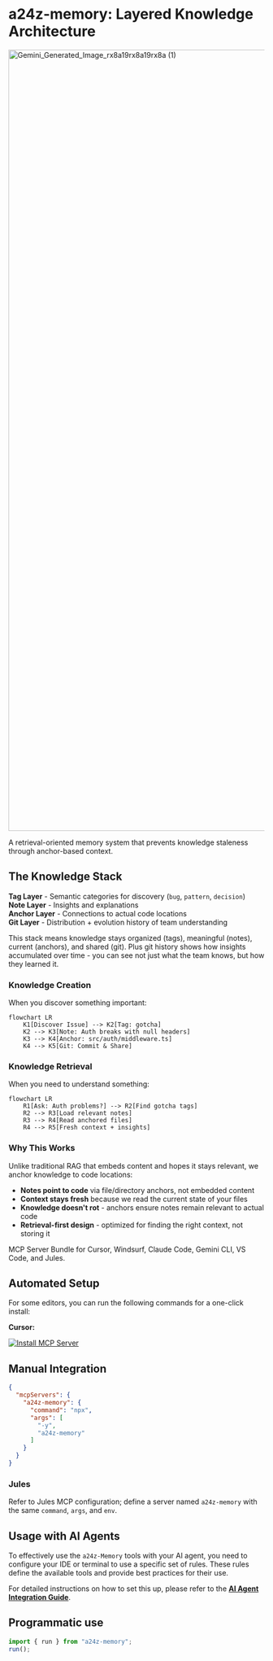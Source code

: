 # a24z-memory: Layered Knowledge Architecture

<img width="2816" height="1536" alt="Gemini_Generated_Image_rx8a19rx8a19rx8a (1)" src="https://github.com/user-attachments/assets/7c7da37d-edad-4049-8b59-16e2e0c0c953" />


A retrieval-oriented memory system that prevents knowledge staleness through anchor-based context.

## The Knowledge Stack

**Tag Layer** - Semantic categories for discovery (`bug`, `pattern`, `decision`)  
**Note Layer** - Insights and explanations  
**Anchor Layer** - Connections to actual code locations  
**Git Layer** - Distribution + evolution history of team understanding

This stack means knowledge stays organized (tags), meaningful (notes), current (anchors), and shared (git). Plus git history shows how insights accumulated over time - you can see not just what the team knows, but how they learned it.

### Knowledge Creation

When you discover something important:

```mermaid
flowchart LR
    K1[Discover Issue] --> K2[Tag: gotcha]
    K2 --> K3[Note: Auth breaks with null headers]
    K3 --> K4[Anchor: src/auth/middleware.ts]
    K4 --> K5[Git: Commit & Share]
```

### Knowledge Retrieval  

When you need to understand something:

```mermaid
flowchart LR
    R1[Ask: Auth problems?] --> R2[Find gotcha tags]
    R2 --> R3[Load relevant notes]
    R3 --> R4[Read anchored files]
    R4 --> R5[Fresh context + insights]
```

### Why This Works

Unlike traditional RAG that embeds content and hopes it stays relevant, we anchor knowledge to code locations:

- **Notes point to code** via file/directory anchors, not embedded content
- **Context stays fresh** because we read the current state of your files  
- **Knowledge doesn't rot** - anchors ensure notes remain relevant to actual code
- **Retrieval-first design** - optimized for finding the right context, not storing it

MCP Server Bundle for Cursor, Windsurf, Claude Code, Gemini CLI, VS Code, and Jules.

## Automated Setup

For some editors, you can run the following commands for a one-click install:

**Cursor:**

[![Install MCP Server](https://cursor.com/deeplink/mcp-install-dark.svg)](https://cursor.com/en/install-mcp?name=a24z-memory&config=eyJjb21tYW5kIjoibnB4IC15IGEyNHotbWVtb3J5In0%3D)


## Manual Integration

```json
{
  "mcpServers": {
    "a24z-memory": {
      "command": "npx",
      "args": [
        "-y",
        "a24z-memory"
      ]
    }
  }
}
```

### Jules
Refer to Jules MCP configuration; define a server named `a24z-memory` with the same `command`, `args`, and `env`.

## Usage with AI Agents

To effectively use the `a24z-Memory` tools with your AI agent, you need to configure your IDE or terminal to use a specific set of rules. These rules define the available tools and provide best practices for their use.

For detailed instructions on how to set this up, please refer to the **[AI Agent Integration Guide](./USAGE_GUIDE.md)**.


## Programmatic use

```ts
import { run } from "a24z-memory";
run();
```
